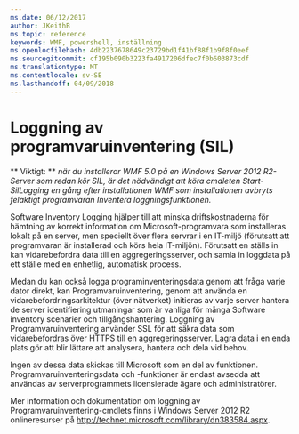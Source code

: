 ```yaml
---
ms.date: 06/12/2017
author: JKeithB
ms.topic: reference
keywords: WMF, powershell, inställning
ms.openlocfilehash: 4db2237678649c23729bd1f41bf88f1b9f8f0eef
ms.sourcegitcommit: cf195b090b3223fa4917206dfec7f0b603873cdf
ms.translationtype: MT
ms.contentlocale: sv-SE
ms.lasthandoff: 04/09/2018
---
```

# <a name="software-inventory-logging-sil"></a>Loggning av programvaruinventering (SIL)

** Viktigt: ** *när du installerar WMF 5.0 på en Windows Server 2012 R2-Server som redan kör SIL, är det nödvändigt att köra cmdleten Start-SilLogging en gång efter installationen WMF som installationen avbryts felaktigt programvaran Inventera loggningsfunktionen.*

Software Inventory Logging hjälper till att minska driftskostnaderna för hämtning av korrekt information om Microsoft-programvara som installeras lokalt på en server, men speciellt över flera servrar i en IT-miljö (förutsatt att programvaran är installerad och körs hela IT-miljön). Förutsatt en ställs in kan vidarebefordra data till en aggregeringsserver, och samla in loggdata på ett ställe med en enhetlig, automatisk process.

Medan du kan också logga programinventeringsdata genom att fråga varje dator direkt, kan Programvaruinventering, genom att använda en vidarebefordringsarkitektur (över nätverket) initieras av varje server hantera de server identifiering utmaningar som är vanliga för många Software inventory scenarier och tillgångshantering. Loggning av Programvaruinventering använder SSL för att säkra data som vidarebefordras över HTTPS till en aggregeringsserver. Lagra data i en enda plats gör att blir lättare att analysera, hantera och dela vid behov.

Ingen av dessa data skickas till Microsoft som en del av funktionen. Programvaruinventeringsdata och -funktioner är endast avsedda att användas av serverprogrammets licensierade ägare och administratörer.

Mer information och dokumentation om loggning av Programvaruinventering-cmdlets finns i Windows Server 2012 R2 onlineresurser på <http://technet.microsoft.com/library/dn383584.aspx>.